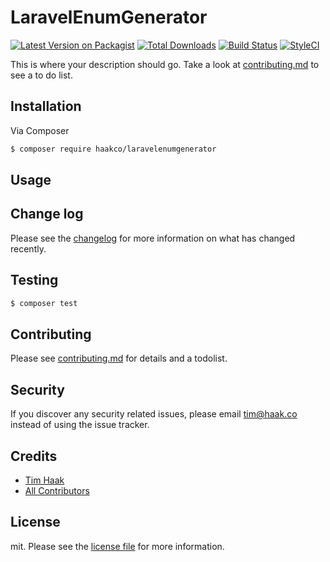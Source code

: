 # LaravelEnumGenerator

[![Latest Version on Packagist][ico-version]][link-packagist]
[![Total Downloads][ico-downloads]][link-downloads]
[![Build Status][ico-travis]][link-travis]
[![StyleCI][ico-styleci]][link-styleci]

This is where your description should go. Take a look at [contributing.md](contributing.md) to see a to do list.

## Installation

Via Composer

``` bash
$ composer require haakco/laravelenumgenerator
```

## Usage

## Change log

Please see the [changelog](changelog.md) for more information on what has changed recently.

## Testing

``` bash
$ composer test
```

## Contributing

Please see [contributing.md](contributing.md) for details and a todolist.

## Security

If you discover any security related issues, please email tim@haak.co instead of using the issue tracker.

## Credits

- [Tim Haak][link-author]
- [All Contributors][link-contributors]

## License

mit. Please see the [license file](license.md) for more information.

[ico-version]: https://img.shields.io/packagist/v/haakco/laravelenumgenerator.svg?style=flat-square
[ico-downloads]: https://img.shields.io/packagist/dt/haakco/laravelenumgenerator.svg?style=flat-square
[ico-travis]: https://img.shields.io/travis/haakco/laravelenumgenerator/master.svg?style=flat-square
[ico-styleci]: https://styleci.io/repos/12345678/shield

[link-packagist]: https://packagist.org/packages/haakco/laravelenumgenerator
[link-downloads]: https://packagist.org/packages/haakco/laravelenumgenerator
[link-travis]: https://travis-ci.org/haakco/laravelenumgenerator
[link-styleci]: https://styleci.io/repos/12345678
[link-author]: https://github.com/haakco
[link-contributors]: ../../contributors
